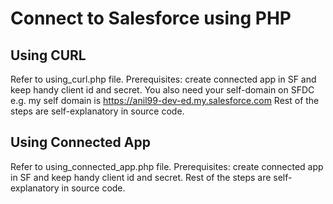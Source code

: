 # Connect to Salesforce using PHP

## Using CURL
Refer to using_curl.php file.
Prerequisites: create connected app in SF and keep handy client id and secret. You also need your self-domain on SFDC e.g. my self domain is https://anil99-dev-ed.my.salesforce.com
Rest of the steps are self-explanatory in source code.

## Using Connected App
Refer to using_connected_app.php file.
Prerequisites: create connected app in SF and keep handy client id and secret. Rest of the steps are self-explanatory in source code. 